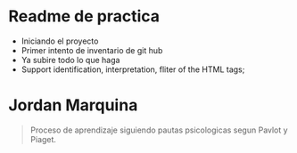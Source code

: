 # Readme de practica

- Iniciando el proyecto
- Primer intento de inventario de git hub
- Ya subire todo lo que haga
- Support identification, interpretation, fliter of the HTML tags;


# Jordan Marquina

> Proceso de aprendizaje siguiendo pautas psicologicas segun Pavlot y Piaget.
